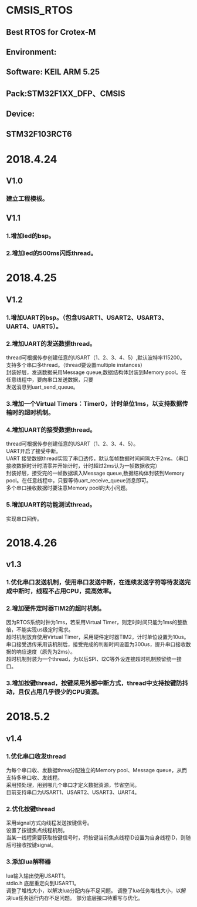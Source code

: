 # CMSIS_RTOS
## Best RTOS for Crotex-M
## Environment:
## Software: KEIL ARM 5.25
## Pack:STM32F1XX_DFP、CMSIS
## Device:
## STM32F103RCT6

# 2018.4.24
## V1.0
### 建立工程模板。
## V1.1
### 1.增加led的bsp。<br> 
### 2.增加led的500ms闪烁thread。

# 2018.4.25
## V1.2
### 1.增加UART的bsp。（包含USART1、USART2、USART3、UART4、UART5）。<br>
### 2.增加UART的发送数据thread。
thread可根据传参创建任意的USART（1、2、3、4、5）,默认波特率115200。<br>
支持多个串口多thread。（thread要设置multiple instances）<br>
封装好层，发送数据采用Message queue,数据结构体封装到Memory pool。在任意线程中，要向串口发送数据，只要<br>
发送消息到uart_send_queue。
### 3.增加一个Virtual Timers：Timer0，计时单位1ms，以支持数据传输时的超时机制。<br>
### 4.增加UART的接受数据thread。<br>
thread可根据传参创建任意的USART（1、2、3、4、5）。<br>
UART开启了接受中断。<br>
UART 接受数据thread实现了串口透传，默认每帧数据时间间隔大于2ms。（串口接收数据时计时清零并开始计时，计时超过2ms认为一帧数据收完）<br>
封装好层，接受完的一帧数据填入Message queue,数据结构体封装到Memory pool。在任意线程中，只要等待uart_receive_queue消息即可。<br>
多个串口接收数据时要注意Memory pool的大小问题。<br>
### 5.增加UART的功能测试thread。<br>
实现串口回传。<br>

# 2018.4.26
## v1.3
### 1.优化串口发送机制，使用串口发送中断，在连续发送字符等待发送完成中断时，线程不占用CPU，提高效率。<br>
### 2.增加硬件定时器TIM2的超时机制。<br>
因为RTOS系统时钟为1ms，若采用Virtual Timer，则定时时间只能为1ms的整数倍，不能实现us级定时需求。<br>
超时机制放弃使用Virtual Timer，采用硬件定时器TIM2，计时单位设置为10us。<br>
串口接受透传采用该机制后，接受完成的判断时间设置为300us，提升串口接收数据的响应速度（原先为2ms）。<br>
超时机制封装为一个thread，为以后SPI、I2C等外设连接超时机制预留统一接口。<br>
### 3.增加按键thread，按键采用外部中断方式，thread中支持按键防抖动，且仅占用几乎很少的CPU资源。<br>

# 2018.5.2
## v1.4
### 1.优化串口收发thread<br>
为每个串口收、发数据threa分配独立的Memory pool、Message queue，从而支持多串口收、发线程。<br>
采用预处理，用到哪几个串口才定义数据资源，节省空间。<br>
目前支持串口为USART1、USART2、USART3、UART4。<br>
### 2.优化按键thread<br>
采用signal方式向线程发送按键信号。<br>
设置了按键焦点线程机制。<br>
当某一线程需要获取按键信号时，将按键当前焦点线程ID设置为自身线程ID，则随后可接收按键signal。<br>
### 3.添加lua解释器<br>
lua输入输出使用USART1。<br>
stdio.h 底层重定向到USART1。<br>
调整了堆栈大小，以解决lua分配内存不足问题。
调整了lua任务堆栈大小，以解决lua任务运行内存不足问题。
部分底层接口待重写与优化。<br>

